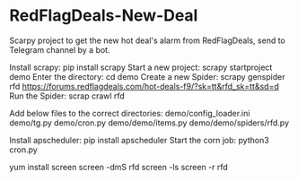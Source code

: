 # RedFlagDeals-New-Deal
Scarpy project to get the new hot deal's alarm from RedFlagDeals, send to Telegram channel by a bot.


Install scrapy: pip install scrapy
Start a new project: scrapy startproject demo
Enter the directory: cd demo
Create a new Spider: scrapy genspider rfd https://forums.redflagdeals.com/hot-deals-f9/?sk=tt&rfd_sk=tt&sd=d
Run the Spider: scrap crawl rfd


Add below files to the correct directories:
demo/config_loader.ini
demo/tg.py
demo/cron.py
demo/demo/items.py
demo/demo/spiders/rfd.py


Install apscheduler: pip install apscheduler
Start the corn job: python3 cron.py 


yum install screen
screen -dmS rfd
screen -ls
screen -r rfd